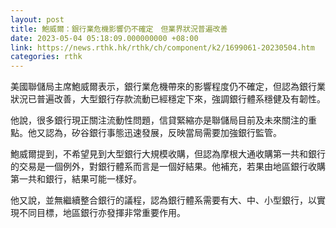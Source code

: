 ```yaml
---
layout: post
title: 鮑威爾：銀行業危機影響仍不確定　但業界狀況普遍改善
date: 2023-05-04 05:18:09.000000000 +08:00
link: https://news.rthk.hk/rthk/ch/component/k2/1699061-20230504.htm
categories: rthk
---
```


美國聯儲局主席鮑威爾表示，銀行業危機帶來的影響程度仍不確定，但認為銀行業狀況已普遍改善，大型銀行存款流動已經穩定下來，強調銀行體系穩健及有韌性。

他說，很多銀行現正關注流動性問題，信貸緊縮亦是聯儲局目前及未來關注的重點。他又認為，矽谷銀行事態迅速發展，反映當局需要加強銀行監管。

鮑威爾提到，不希望見到大型銀行大規模收購，但認為摩根大通收購第一共和銀行的交易是一個例外，對銀行體系而言是一個好結果。他補充，若果由地區銀行收購第一共和銀行，結果可能一樣好。

他又說，並無繼續整合銀行的議程，認為銀行體系需要有大、中、小型銀行，以實現不同目標，地區銀行亦發揮非常重要作用。
